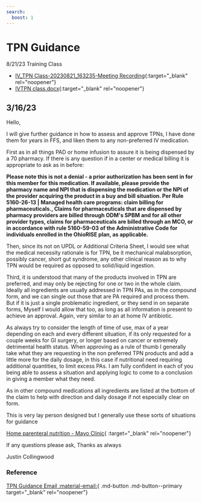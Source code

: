 ```yaml
---
search:
  boost: 1
---
```


# TPN Guidance

8/21/23 Training Class

- [IV_TPN Class-20230821_163235-Meeting Recording](https://mygainwell-my.sharepoint.com/:v:/g/personal/justin_collingwood_gainwelltechnologies_com/EXwJjhuUrrpMh-cEn-wZIbcBQV7KGWJFi4w8CSEE52Bpzw?nav=eyJyZWZlcnJhbEluZm8iOnsicmVmZXJyYWxBcHAiOiJTdHJlYW1XZWJBcHAiLCJyZWZlcnJhbFZpZXciOiJTaGFyZURpYWxvZyIsInJlZmVycmFsQXBwUGxhdGZvcm0iOiJXZWIiLCJyZWZlcnJhbE1vZGUiOiJ2aWV3In19&e=4%3aCGhxKZ&at=9){:target="_blank" rel="noopener"}
- [IVTPN class.docx](https://mygainwell-my.sharepoint.com/:w:/g/personal/christopher_nguyen_gainwelltechnologies_com/EUMLkMtLlB1Hm37hOWIHc4kBttjulGK1cSwBjHmjnGEtHQ?e=bPdltN){:target="_blank" rel="noopener"}

## 3/16/23

Hello,

I will give further guidance in how to assess and approve TPNs, I have done them for years in FFS, and liken them to any non-preferred IV medication.
 
First as in all things PAD or home infusion to assure it is being dispensed by a 70 pharmacy. If there is any question if in a center or medical billing it is appropriate to ask as in before:
 
**Please note this is not a denial - a prior authorization has been sent in for this member for this medication. If available, please provide the pharmacy name and NPI that is dispensing the medication or the NPI of the provider acquiring the product in a buy and bill situation. Per Rule 5160-26-13 | Managed health care programs: claim billing for pharmaceuticals., Claims for pharmaceuticals that are dispensed by pharmacy providers are billed through ODM's SPBM and for all other provider types, claims for pharmaceuticals are billed through an MCO, or in accordance with rule 5160-59-03 of the Administrative Code for individuals enrolled in the OhioRISE plan, as applicable.**
 
Then, since its not on UPDL or Additional Criteria Sheet, I would see what the medical necessity rationale is for TPN, be it mechanical malabsorption, possibly cancer, short gut syndrome, any other clinical reason as to why TPN would be required as opposed to solid/liquid ingestion.
 
Third, it is understood that many of the products involved in TPN are preferred, and may only be rejecting for one or two in the whole claim. Ideally all ingredients are usually addressed in TPN PAs, as in the compound form, and we can single out those that are PA required and process them. But if it is just a single problematic ingredient, or they send in on separate forms, Myself I would allow that too, as long as all information is present to achieve an approval. Again, very similar to an at home IV antibiotic.
 
As always try to consider the length of time of use, max of a year depending on each and every different situation, if its only requested for a couple weeks for GI surgery, or longer based on cancer or extremely detrimental health status.  When approving as a rule of thumb I generally take what they are requesting in the non preferred TPN products and add a little more for the daily dosage, in this case if nutritional need requiring additional quantities, to limit excess PAs. I am fully confident in each of you being able to assess a situation and applying logic to come to a conclusion in giving a member what they need.
 
As in other compound medications all ingredients are listed at the bottom of the claim to help with direction and daily dosage if not especially clear on form.
 
This is very lay person designed but I generally use these sorts of situations for guidance

[Home parenteral nutrition - Mayo Clinic](https://www.mayoclinic.org/tests-procedures/total-parenteral-nutrition/about/pac-20385081){ :target="_blank" rel="noopener"}
 
If any questions please ask, Thanks as always
 
Justin Collingwood

### Reference

[TPN Guidance Email :material-email:](<../../../../../Users/kdobbins/OneDrive - Gainwell Technologies/Documents/Processing TPN medications.htm>){ .md-button .md-button--primary target="_blank" rel="noopener"}
